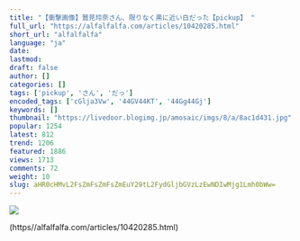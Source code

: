 ```yaml
---
title: "【衝撃画像】鷲見玲奈さん、限りなく黒に近い白だった【pickup】 "
full_url: "https://alfalfalfa.com/articles/10420285.html"
short_url: "alfalfalfa"
language: "ja"
date: 
lastmod: 
draft: false
author: []
categories: []
tags: ['pickup', 'さん', 'だっ']
encoded_tags: ['cGlja3Vw', '44GV44KT', '44Gg44Gj']
keywords: []
thumbnail: "https://livedoor.blogimg.jp/amosaic/imgs/8/a/8ac1d431.jpg"
popular: 1254
latest: 812
trend: 1206
featured: 1886
views: 1713
comments: 72
weight: 10
slug: aHR0cHMvL2FsZmFsZmFsZmEuY29tL2FydGljbGVzLzEwNDIwMjg1Lmh0bWw=
---
```


![](https://livedoor.blogimg.jp/amosaic/imgs/8/a/8ac1d431.jpg)



(https//alfalfalfa.com/articles/10420285.html)
